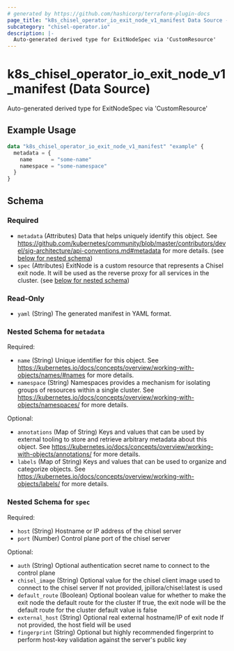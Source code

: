 ```yaml
---
# generated by https://github.com/hashicorp/terraform-plugin-docs
page_title: "k8s_chisel_operator_io_exit_node_v1_manifest Data Source - terraform-provider-k8s"
subcategory: "chisel-operator.io"
description: |-
  Auto-generated derived type for ExitNodeSpec via 'CustomResource'
---
```


# k8s_chisel_operator_io_exit_node_v1_manifest (Data Source)

Auto-generated derived type for ExitNodeSpec via 'CustomResource'

## Example Usage

```terraform
data "k8s_chisel_operator_io_exit_node_v1_manifest" "example" {
  metadata = {
    name      = "some-name"
    namespace = "some-namespace"
  }
}
```

<!-- schema generated by tfplugindocs -->
## Schema

### Required

- `metadata` (Attributes) Data that helps uniquely identify this object. See https://github.com/kubernetes/community/blob/master/contributors/devel/sig-architecture/api-conventions.md#metadata for more details. (see [below for nested schema](#nestedatt--metadata))
- `spec` (Attributes) ExitNode is a custom resource that represents a Chisel exit node. It will be used as the reverse proxy for all services in the cluster. (see [below for nested schema](#nestedatt--spec))

### Read-Only

- `yaml` (String) The generated manifest in YAML format.

<a id="nestedatt--metadata"></a>
### Nested Schema for `metadata`

Required:

- `name` (String) Unique identifier for this object. See https://kubernetes.io/docs/concepts/overview/working-with-objects/names/#names for more details.
- `namespace` (String) Namespaces provides a mechanism for isolating groups of resources within a single cluster. See https://kubernetes.io/docs/concepts/overview/working-with-objects/namespaces/ for more details.

Optional:

- `annotations` (Map of String) Keys and values that can be used by external tooling to store and retrieve arbitrary metadata about this object. See https://kubernetes.io/docs/concepts/overview/working-with-objects/annotations/ for more details.
- `labels` (Map of String) Keys and values that can be used to organize and categorize objects. See https://kubernetes.io/docs/concepts/overview/working-with-objects/labels/ for more details.


<a id="nestedatt--spec"></a>
### Nested Schema for `spec`

Required:

- `host` (String) Hostname or IP address of the chisel server
- `port` (Number) Control plane port of the chisel server

Optional:

- `auth` (String) Optional authentication secret name to connect to the control plane
- `chisel_image` (String) Optional value for the chisel client image used to connect to the chisel server If not provided, jpillora/chisel:latest is used
- `default_route` (Boolean) Optional boolean value for whether to make the exit node the default route for the cluster If true, the exit node will be the default route for the cluster default value is false
- `external_host` (String) Optional real external hostname/IP of exit node If not provided, the host field will be used
- `fingerprint` (String) Optional but highly recommended fingerprint to perform host-key validation against the server's public key
